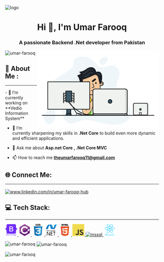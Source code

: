 ![logo](https://encrypted-tbn0.gstatic.com/images?q=tbn:ANd9GcRH2cXh0IpM0D7rtHamnj-c2DqU4x68glMFPyD0T56EXuLhyf1ioFtnFhf_0rfT6mQGjBo&usqp=CAU)
<h1 align="center">Hi 👋, I'm Umar Farooq</h1>
<h3 align="center">A passionate Backend .Net developer from Pakistan</h3>
<img align="right" alt="coding" width="400" src="https://raw.githubusercontent.com/tarunrajput/tarunrajput/main/profile.gif">
<p align="left"> <img src="https://komarev.com/ghpvc/?username=umar-farooq&label=Profile%20views&color=0e75b6&style=flat" alt="umar-farooq" />
</p>
<h2>💫 About Me :</h2><hr/>
- 🔭 I’m currently working on **Vedio Information System**

- 🌱 I’m currently sharpening my skills in **.Net Core** to build even more dynamic and efficient applications.

- 💬 Ask me about **Asp.net Core , .Net Core MVC**

- 📫 How to reach me **theumarfarooq11@gmail.com**

<h2 align="left">
🌐 Connect Me:</h2> <hr/>
<p align="left">
<a href="https://linkedin.com/in/www.linkedin.com/in/umar-farooq-hub" target="blank"><img align="center" src="https://raw.githubusercontent.com/rahuldkjain/github-profile-readme-generator/master/src/images/icons/Social/linked-in-alt.svg" alt="www.linkedin.com/in/umar-farooq-hub" height="30" width="40" /></a>
</p>

<h2 align="left">💻  Tech Stack:</h2> <hr/>
<p align="left"> <a href="https://getbootstrap.com" target="_blank" rel="noreferrer"> <img src="https://raw.githubusercontent.com/devicons/devicon/master/icons/bootstrap/bootstrap-plain-wordmark.svg" alt="bootstrap" width="40" height="40"/> </a> <a href="https://www.w3schools.com/cs/" target="_blank" rel="noreferrer"> <img src="https://raw.githubusercontent.com/devicons/devicon/master/icons/csharp/csharp-original.svg" alt="csharp" width="40" height="40"/> </a> <a href="https://www.w3schools.com/css/" target="_blank" rel="noreferrer"> <img src="https://raw.githubusercontent.com/devicons/devicon/master/icons/css3/css3-original-wordmark.svg" alt="css3" width="40" height="40"/> </a> <a href="https://dotnet.microsoft.com/" target="_blank" rel="noreferrer"> <img src="https://raw.githubusercontent.com/devicons/devicon/master/icons/dot-net/dot-net-original-wordmark.svg" alt="dotnet" width="40" height="40"/> </a> <a href="https://www.w3.org/html/" target="_blank" rel="noreferrer"> <img src="https://raw.githubusercontent.com/devicons/devicon/master/icons/html5/html5-original-wordmark.svg" alt="html5" width="40" height="40"/> </a> <a href="https://developer.mozilla.org/en-US/docs/Web/JavaScript" target="_blank" rel="noreferrer"> <img src="https://raw.githubusercontent.com/devicons/devicon/master/icons/javascript/javascript-original.svg" alt="javascript" width="40" height="40"/> </a> <a href="https://www.microsoft.com/en-us/sql-server" target="_blank" rel="noreferrer"> <img src="https://www.svgrepo.com/show/303229/microsoft-sql-server-logo.svg" alt="mssql" width="40" height="40"/> </a> <a href="https://reactjs.org/" target="_blank" rel="noreferrer"> <img src="https://raw.githubusercontent.com/devicons/devicon/master/icons/react/react-original-wordmark.svg" alt="react" width="40" height="40"/> </a> </p>

<p><img align="left" src="https://github-readme-stats.vercel.app/api/top-langs?username=umar-farooq&show_icons=true&locale=en&layout=compact" alt="umar-farooq" /></p>

<p>&nbsp;<img align="center" src="https://github-readme-stats.vercel.app/api?username=umar-farooq&show_icons=true&locale=en" alt="umar-farooq" /></p>

<p><img align="center" src="https://github-readme-streak-stats.herokuapp.com/?user=umar-farooq&" alt="umar-farooq" /></p>
